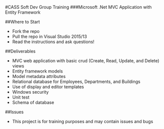 #CASS Soft Dev Group Training
###Microsoft .Net MVC Application with Entity Framework

##Where to Start
  * Fork the repo
  * Pull the repo in Visual Studio 2015/13
  * Read the instructions and ask questions!

##Deliverables
  * MVC web application with basic crud (Create, Read, Update, and Delete) views
  * Entity framework models
  * Model metadata attributes
  * Relational database for Employees, Departments, and Buildings
  * Use of display and editor templates
  * Windows security 
  * Unit test
  * Schema of database
  
 ##Issues
  * This project is for training purposes and may contain issues and bugs
  
  